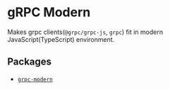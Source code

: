 # gRPC Modern

Makes grpc clients(`@grpc/grpc-js`, `grpc`) fit in modern JavaScript(TypeScript) environment.

## Packages

- [`grpc-modern`](./packages/grpc-modern)
